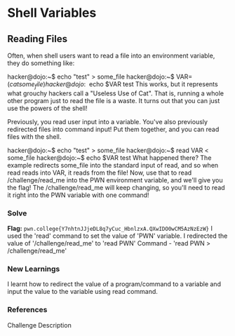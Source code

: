 # Shell Variables

## Reading Files
Often, when shell users want to read a file into an environment variable, they do something like:

hacker@dojo:~$ echo "test" > some_file
hacker@dojo:~$ VAR=$(cat some_file)
hacker@dojo:~$ echo $VAR
test
This works, but it represents what grouchy hackers call a "Useless Use of Cat". That is, running a whole other program just to read the file is a waste. 
It turns out that you can just use the powers of the shell!

Previously, you read user input into a variable. You've also previously redirected files into command input! Put them together, and you can read files with the shell.

hacker@dojo:~$ echo "test" > some_file
hacker@dojo:~$ read VAR < some_file
hacker@dojo:~$ echo $VAR
test
What happened there? The example redirects some_file into the standard input of read, and so when read reads into VAR, it reads from the file! 
Now, use that to read /challenge/read_me into the PWN environment variable, and we'll give you the flag! The /challenge/read_me will keep changing, so you'll need to read it right into the PWN variable with one command!


### Solve
**Flag:** `pwn.college{Y7nhtnJJjeDL8q7yCuc_HbnlzxA.QXwIDO0wCM5AzNzEzW}`
I used the 'read' command to set the value of 'PWN' variable.
I redirected the value of '/challenge/read_me' to 'read PWN'
Command - 'read PWN > /challenge/read_me'

### New Learnings
I learnt how to redirect the value of a program/command to a variable and input the value to the variable using read command.

### References 
Challenge Description
